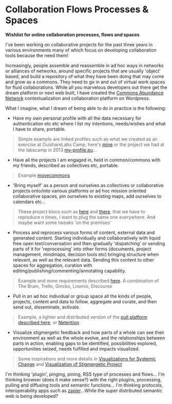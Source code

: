 Collaboration Flows Processes & Spaces
======================================

**Wishlist for online collaboration processes, flows and spaces**

I've been working on collaborative projects for the past three years in various environments many of which focus on developing collaboration tools because the need them! 

Increasingly, people assemble and reassemble in ad hoc ways in networks or alliances of networks, around specific projects that are usually 'object' based, and build a repository of what they have been doing that may come and grow as a commons. They need to go in and out of virtual work spaces for fluid collaborations. While all you marvelous developers out there get the dream platform or next web built, I have created the [Commons Abundance Network](http://commonsabundance.net/) contextualization and collaboration platform on Wordpress.

What I imagine, what I dream of being able to do in practice is the following:

- Have my own personal profile with all the data necessary for authentication etc etc where I list my intentions, needs/wishes and what I have to share, portable.
> Simple example are linked profiles such as what we created as an exercise at OuishareLabs Camp, here's [mine](http://helenefi.github.io/) or the project we had at the labscamp in 2013 [my-profile.eu](https://my-profile.eu/people/HeleneF/card#me)... 

- Have all the projects I am engaged in, held in common/commons with my friends, described as collectives etc, portable.
> Example [movecommons](http://movecommons.org)

- 'Bring myself' as a person and ourselves as collectives or collaborative projects onto/into various platforms or ad hoc mission oriented collaborative spaces, pin ourselves to existing maps, add ourselves to calendars etc…
> These project blocs such as [here](http://edgeryders.eu/projects) and [there](http://labs.ouishare.net/projects), that we have to reproduce n times, I want to plug the same one everywhere. And maybe want some tweaks 'on the premises'

- Process and reprocess various forms of content, external data and generated content. Starting individually and collaboratively with liquid free open text/conversation and then gradually 'dispatching' or sending parts of it for 'reprocessing' into other forms (documents, project management, mindmaps, decision tools etc) bringing structure when relevant, as well as the relevant data. Sending this content to other spaces for aggregation, curation with editing/publishing/commenting/annotating capability. 
> Example and more requirements described [here](https://github.com/HeleneFi/The_Project/blob/master/Conversation.to.Action-Pull.Platform.md). A combination of The Brain, Trello, Gincko, Loomio, Discourse

- Pull in an ad hoc individual or group space all the kinds of people, projects, content and data to follow, aggregate and curate, and then send out, disseminate, activate.
> Example, a lighter and distributed version of the [pull platform described here](http://menemania.typepad.com/helene_finidori/2012/02/engaging-for-the-commons.html), or [Netention](http://www.slideshare.net/helenefinidori/introduction-to-netention). 

- Visualize stigmergetic feedback and how parts of a whole can see their environment as well as the whole evolve, and the relationships between parts in action, enabling gaps to be identified, possibilities explored, opportunities seized, needs fulfilled and impacts visualized.
> Some inspirations and more details in [Visualizations for Systemic Change](https://github.com/HeleneFi/Holoptic-Borderspace-Visualization) and [Visualization of Stigmergetic Project](https://github.com/HeleneFi/VisuializingStigmergy)

I'm thinking 'plugin', pinging, pining, RSS type of processes and flows...
I'm thinking browser (does it make sense?) with the right plugins, processing, pulling and diffusing tools and semantic functions...
I'm thinking protocols, interoperability apps such as [zapier](https://zapier.com/)...While the super distributed semantic web is being developed? 
